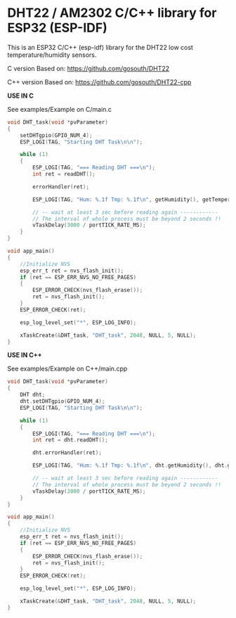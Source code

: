 # DHT22 / AM2302 C/C++ library for ESP32 (ESP-IDF)

This is an ESP32 C/C++ (esp-idf) library for the DHT22 low cost temperature/humidity sensors.

C version Based on: https://github.com/gosouth/DHT22

C++ version Based on: https://github.com/gosouth/DHT22-cpp


**USE IN C**

See examples/Example on C/main.c

```C
void DHT_task(void *pvParameter)
{
    setDHTgpio(GPIO_NUM_4);
    ESP_LOGI(TAG, "Starting DHT Task\n\n");

    while (1)
    {
        ESP_LOGI(TAG, "=== Reading DHT ===\n");
        int ret = readDHT();

        errorHandler(ret);

        ESP_LOGI(TAG, "Hum: %.1f Tmp: %.1f\n", getHumidity(), getTemperature())

        // -- wait at least 3 sec before reading again ------------
        // The interval of whole process must be beyond 2 seconds !!
        vTaskDelay(3000 / portTICK_RATE_MS);
    }
}

void app_main()
{
    //Initialize NVS
    esp_err_t ret = nvs_flash_init();
    if (ret == ESP_ERR_NVS_NO_FREE_PAGES)
    {
        ESP_ERROR_CHECK(nvs_flash_erase());
        ret = nvs_flash_init();
    }
    ESP_ERROR_CHECK(ret);

    esp_log_level_set("*", ESP_LOG_INFO);

    xTaskCreate(&DHT_task, "DHT_task", 2048, NULL, 5, NULL);
}
```
**USE IN C++**

See examples/Example on C++/main.cpp

```C
void DHT_task(void *pvParameter)
{
    DHT dht;
    dht.setDHTgpio(GPIO_NUM_4);
    ESP_LOGI(TAG, "Starting DHT Task\n\n");

    while (1)
    {
        ESP_LOGI(TAG, "=== Reading DHT ===\n");
        int ret = dht.readDHT();

        dht.errorHandler(ret);

        ESP_LOGI(TAG, "Hum: %.1f Tmp: %.1f\n", dht.getHumidity(), dht.getTemperature())

        // -- wait at least 3 sec before reading again ------------
        // The interval of whole process must be beyond 2 seconds !!
        vTaskDelay(3000 / portTICK_RATE_MS);
    }
}

void app_main()
{
    //Initialize NVS
    esp_err_t ret = nvs_flash_init();
    if (ret == ESP_ERR_NVS_NO_FREE_PAGES)
    {
        ESP_ERROR_CHECK(nvs_flash_erase());
        ret = nvs_flash_init();
    }
    ESP_ERROR_CHECK(ret);

    esp_log_level_set("*", ESP_LOG_INFO);

    xTaskCreate(&DHT_task, "DHT_task", 2048, NULL, 5, NULL);
}
```